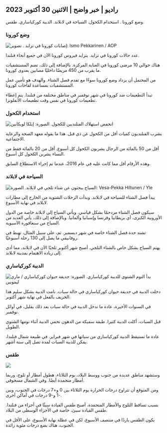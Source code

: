 ## راديو \| خبر واضح \| الاثنين 30 أكتوبر 2023

وضع كورونا . استخدام الكحول. السياحة في لابلاند. الدببة كوركياساري. طقس.

### وضع كورونا

![ إصابات كورونا في تزايد . تصوير: Ismo Pekkarinen / AOP](https://images.cdn.yle.fi/image/upload/c_crop,h_1992,w_3543,x_0,y_232/ar_1.7777777777777777,c_fill,g_faces,h_675,w_1200/dpr_1.0/q_auto:eco/f_auto/fl_lossy/v1698673937/39-1193332653fb40a9c4a2)

عدد حالات كورونا في تزايد. يتزايد فيروس كورونا الآن في جميع أنحاء فنلندا.

هناك حوالي 10 مرضى كورونا في العناية المركزة. بالإضافة إلى ذلك، تضم المستشفيات ما يقرب من 450 مريضًا داخليًا مصابين بعدوى كورونا.

من المحتمل أن يزداد وضع كورونا سوءًا مع تقدم فصل الشتاء. والهدف هو تأمين عمل المستشفيات بمساعدة لقاحات كورونا.

تبدأ التطعيمات ضد كورونا في شهر نوفمبر في مناطق مختلفة من فنلندا. يتم إعطاء تطعيمات كورونا في نفس وقت تطعيمات الأنفلونزا.

### استخدام الكحول

![انخفض استهلاك الفنلنديين للكحول. الصورة: إيلكا لويكانين](https://images.cdn.yle.fi/image/upload/c_crop,h_2160,w_3840,x_0,y_325/ar_1.7777777777777777,c_fill,g_faces,h_675,w_1200/dpr_1.0/q_auto:إيكو/f_auto/fl_lossy/v1682602904/39-1105424644a7b35b4046)

يشرب الفنلنديون كميات أقل من الكحول عن ذي قبل. هذا ما يقوله معهد الصحة والرعاية الاجتماعية.

أقل من 50 بالمائة من الرجال يشربون الكحول كل أسبوع. أقل من 20 بالمائة فقط من النساء يشربن الكحول كل أسبوع.

وهذه الأرقام أقل مما كانت عليه في عام 2016، عندما تم إجراء الاستطلاع السابق.

### السياحة في لابلاند

![السياح يبحثون عن شتاء ثلجي في لابلاند. الصورة: Vesa-Pekka Hiltunen / Yle](https://images.cdn.yle.fi/image/upload/c_crop,h_3375,w_6000,x_0,y_473/ar_1.7777777777777777,c_fill,g_faces,h_675,w_1200/dpr_1.0/q_auto:eco/f_auto/fl_lossy/v1673250132/39-105687963bbc441bd57b)

يبدأ فصل الشتاء للسياحة في لابلاند. وبدأت الرحلات الشتوية من الخارج إلى مطارات لابلاند في نهاية الأسبوع.

سيكون فصل الشتاء مزدحمًا بشكل قياسي. ويأتي السياح إلى لابلاند خاصة من الدول الأوروبية الكبرى، أي بريطانيا وفرنسا وإسبانيا وألمانيا. وبالإضافة إلى ذلك، يأتي العديد من السياح من سنغافورة الآسيوية.

تشتد حدة فصل الشتاء خاصة في شهر ديسمبر. ثم، على سبيل المثال، تهبط في روفانيمي ما يصل إلى 130 رحلة أسبوعيًا.

يهتم السياح بشكل خاص بالشتاء الثلجي. أصبح شهر أكتوبر ثلجيًا الآن في لابلاند، مما أدى إلى زيادة الاهتمام بمدينة لابلاند.

### الدببة كوركياساري

![بدأ النوم الشتوي للدببة كوركياساري. الصورة: حديقة حيوان كوركياساري / ماري ليمونين](https://images.cdn.yle.fi/image/upload/c_crop,h_3239,w_5759,x_0,y_0/ar_1.7777777777777777,c_fill,g_faces,h_675,w_1200/dpr_1.0/q_auto:eco/f_auto/fl_lossy/v1698664391/39-1193141653f687431ff4)

دخلت الدببة في حديقة حيوان كوركياساري في حالة سبات. نامت الدببة بشكل سليم هذا الخريف بالفعل في نهاية شهر أكتوبر.

في السنوات الأخيرة، عادة ما تدخل الدببة في حالة سبات بعد ذلك بقليل، في أوائل نوفمبر.

قبل السبات، أكلت الدببة كثيرا. طبقة سميكة من الدهون تحمي الدببة أثناء نومها الشتوي الطويل.

عادة ما تستيقظ الدببة كوركياساري من سباتها في شهر فبراير. في طبيعة شمال فنلندا، يمكن للدببة السبات لمدة تصل إلى ستة أشهر.

### طقس

![](https://images.cdn.yle.fi/image/upload/c_crop,h_1080,w_1919,x_0,y_0/ar_1.7777777777777777,c_fill,g_faces,h_675,w_1200/dpr_1.0/q_auto:eco/f_auto/fl_lossy/v1698681609/39-1193390653fd2ed08682)

وستشهد مناطق عديدة من جنوب ووسط البلاد، يوم الثلاثاء، هطول أمطار أو ثلوج، وربما أمطار متجمدة أيضًا. وفي الشمال مسحوقي.

ومن المتوقع أن تتراوح درجات الحرارة يوم الثلاثاء بين 0 و+7 درجات في الجنوب، وبين -1 و-9 درجات في أماكن أخرى.

بسبب تساقط الثلوج والأمطار المتجمدة، أصبح طقس القيادة سيئًا في أجزاء من فنلندا. طقس القيادة سيئ، خاصة في الأجزاء الوسطى من البلاد.

يكون الطقس باردًا في منتصف الأسبوع، لكن في عطلة نهاية الأسبوع، على الأقل في الجنوب، هناك بضع درجات مئوية زائدة.
